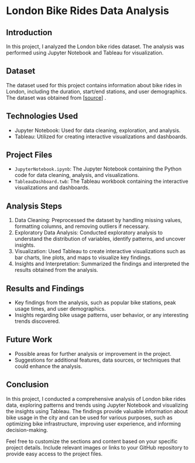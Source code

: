 # London Bike Rides Data Analysis

## Introduction
In this project, I analyzed the London bike rides dataset. The analysis was performed using Jupyter Notebook and Tableau for visualization.

## Dataset
The dataset used for this project contains information about bike rides in London, including the duration, start/end stations, and user demographics. The dataset was obtained from [[source](https://www.kaggle.com/datasets/hmavrodiev/london-bike-sharing-dataset)] .

## Technologies Used
- Jupyter Notebook: Used for data cleaning, exploration, and analysis.
- Tableau: Utilized for creating interactive visualizations and dashboards.

## Project Files
- `JupyterNotebook.ipynb`: The Jupyter Notebook containing the Python code for data cleaning, analysis, and visualizations.
- `TableauDashboard.twb`: The Tableau workbook containing the interactive visualizations and dashboards.

## Analysis Steps
1. Data Cleaning: Preprocessed the dataset by handling missing values, formatting columns, and removing outliers if necessary.
2. Exploratory Data Analysis: Conducted exploratory analysis to understand the distribution of variables, identify patterns, and uncover insights.
3. Visualization: Used Tableau to create interactive visualizations such as bar charts, line plots, and maps to visualize key findings.
4. Insights and Interpretation: Summarized the findings and interpreted the results obtained from the analysis.

## Results and Findings
- Key findings from the analysis, such as popular bike stations, peak usage times, and user demographics.
- Insights regarding bike usage patterns, user behavior, or any interesting trends discovered.

## Future Work
- Possible areas for further analysis or improvement in the project.
- Suggestions for additional features, data sources, or techniques that could enhance the analysis.

## Conclusion
In this project, I conducted a comprehensive analysis of London bike rides data, exploring patterns and trends using Jupyter Notebook and visualizing the insights using Tableau. The findings provide valuable information about bike usage in the city and can be used for various purposes, such as optimizing bike infrastructure, improving user experience, and informing decision-making.

Feel free to customize the sections and content based on your specific project details. Include relevant images or links to your GitHub repository to provide easy access to the project files.

